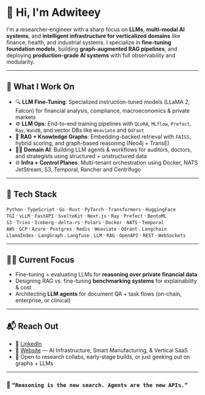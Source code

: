 # 👋 Hi, I'm Adwiteey

I'm a researcher-engineer with a sharp focus on **LLMs**, **multi-modal AI systems**, and **intelligent infrastructure for verticalized domains** like finance, health, and industrial systems. I specialize in **fine-tuning foundation models**, building **graph-augmented RAG pipelines**, and deploying **production-grade AI systems** with full observability and modularity.

---

## 🧠 What I Work On

- 🔍 **LLM Fine-Tuning**: Specialized instruction-tuned models (LLaMA 2, Falcon) for financial analysis, compliance, macroeconomics & private markets  
- ⚙️ **LLM Ops**: End-to-end training pipelines with `QLoRA`, `MLflow`, `Prefect`, `Ray`, `WandB`, and vector DBs like `Weaviate` and `Qdrant`  
- 🧱 **RAG + Knowledge Graphs**: Embedding-backed retrieval with `FAISS`, hybrid scoring, and graph-based reasoning (Neo4j + TransE)  
- 🧑‍⚕️ **Domain AI**: Building LLM agents & workflows for auditors, doctors, and strategists using structured + unstructured data  
- 🌐 **Infra + Control Planes**: Multi-tenant orchestration using Docker, NATS JetStream, S3, Temporal, Rancher and Centrifugo  

---

## 🧰 Tech Stack

`Python` · `TypeScript` · `Go` · `Rust` · `PyTorch` · `Transformers` · `HuggingFace`  
`TGI` · `vLLM` · `FastAPI` · `SvelteKit` · `Next.js` · `Ray` · `Prefect` · `BentoML`  
`S3` · `Trino` · `Iceberg` · `delta-rs` · `Polars` · `Docker` · `NATS` · `Temporal`  
`AWS` · `GCP` · `Azure` · `Postgres` · `Redis` · `Weaviate` · `Qdrant` . `Langchain`  
`LlamaIndex` · `LangGraph` . `Langfuse` . `LLM` · `RAG`  · `OpenAPI` · `REST` · `WebSockets` 


---

## 🧑‍🚀 Current Focus

- Fine-tuning + evaluating LLMs for **reasoning over private financial data**  
- Designing RAG vs. fine-tuning **benchmarking systems** for explainability & cost  
- Architecting **LLM agents** for document QA + task flows (on-chain, enterprise, or clinical)

---

## 📬 Reach Out

- 💼 [LinkedIn](https://www.linkedin.com/in/adwiteeymauriya/)
- 🧪 [Website](https://flaredog.com) — AI Infrastructure, Smart Manufacturing, & Vertical SaaS
- 📩 Open to research collabs, early-stage builds, or just geeking out on graphs + LLMs

---

### 🔖 `“Reasoning is the new search. Agents are the new APIs.”`  

